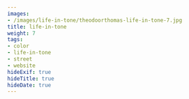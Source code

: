 ```yaml
---
images:
- /images/life-in-tone/theodoorthomas-life-in-tone-7.jpg
title: life-in-tone
weight: 7
tags:
- color
- life-in-tone
- street
- website
hideExif: true
hideTitle: true
hideDate: true
---
```

